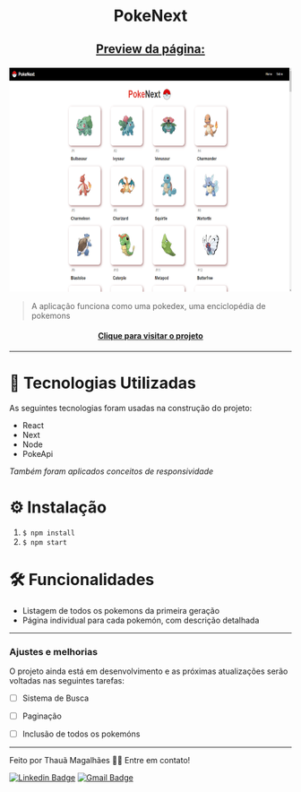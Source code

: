 <h1 align="center">
  <br>PokeNext
</h1>

## <p align="center"> <u>Preview da página:</u> </p>

<p align="center">
  <img src="assets/preview.png" height="400px" alt="preview da página">
</p>

> A aplicação funciona como uma pokedex, uma enciclopédia de pokemons

<h4 align="center"><a href="https://tahaluh-crud-todo-list.netlify.app" target="_blank">Clique para visitar o projeto</a></h4>

---
# 💼 Tecnologias Utilizadas

As seguintes tecnologias foram usadas na construção do projeto:

- React
- Next
- Node
- PokeApi

*Também foram aplicados conceitos de responsividade*

# ⚙️ Instalação

  1. `$ npm install`
  2. `$ npm start`
  

# 🛠️ Funcionalidades

- Listagem de todos os pokemons da primeira geração
- Página individual para cada pokemón, com descrição detalhada

---

### Ajustes e melhorias

O projeto ainda está em desenvolvimento e as próximas atualizações serão voltadas nas seguintes tarefas:

- [ ] Sistema de Busca
- [ ] Paginação
- [ ] Inclusão de todos os pokemóns


---

Feito por Thauã Magalhães 👋🏽 Entre em contato!

[![Linkedin Badge](https://img.shields.io/badge/-Thauã%20Lucas-blue?style=flat-square&logo=Linkedin&logoColor=white&link=linkedin.com/in/thaua-lucas//)](https://www.linkedin.com/in/thaua-lucas/?locale=pt_BR) 
[![Gmail Badge](https://img.shields.io/badge/-thauanlucascpl@gmail.com-c14438?style=flat-square&logo=Gmail&logoColor=white&link=mailto:thauanlucascpl@gmail.com)](mailto:thauanlucascpl@gmail.com)
